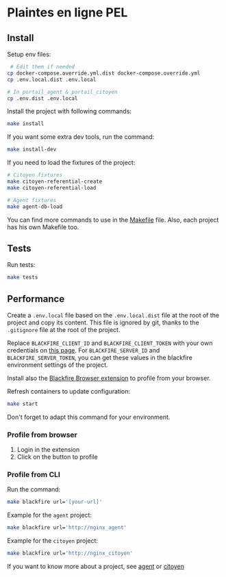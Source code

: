 # Plaintes en ligne PEL

## Install

Setup env files:

```bash
 # Edit them if needed
cp docker-compose.override.yml.dist docker-compose.override.yml
cp .env.local.dist .env.local

# In portail_agent & portail_citoyen
cp .env.dist .env.local
```

Install the project with following commands:

```bash
make install
```

If you want some extra dev tools, run the command:
```bash
make install-dev
```

If you need to load the fixtures of the project:
```bash
# Citoyen fixtures
make citoyen-referential-create
make citoyen-referential-load

# Agent fixtures
make agent-db-load
```

You can find more commands to use in the [Makefile](./Makefile) file.
Also, each project has his own Makefile too.


## Tests

Run tests:

```bash
make tests
```


## Performance

Create a `.env.local` file based on the `.env.local.dist` file at the root of the project and copy its content.
This file is ignored by git, thanks to the `.gitignore` file at the root of the project.

Replace `BLACKFIRE_CLIENT_ID` and `BLACKFIRE_CLIENT_TOKEN` with your own credentials on [this page](https://blackfire.io/my/settings/credentials).
For `BLACKFIRE_SERVER_ID` and `BLACKFIRE_SERVER_TOKEN`, you can get these values in the blackfire environment settings of the project.

Install also the [Blackfire Browser extension](https://blackfire.io/docs/integrations/browsers/index) to profile from your browser.

Refresh containers to update configuration:

```bash
make start
```

Don't forget to adapt this command for your environment.

### Profile from browser

1. Login in the extension
2. Click on the button to profile

### Profile from CLI

Run the command:

```bash
make blackfire url='[your-url]'
```

Example for the `agent` project:
```bash
make blackfire url='http://nginx_agent'
```

Example for the `citoyen` project:
```bash
make blackfire url='http://nginx_citoyen'
```

If you want to know more about a project, see [agent](./portail_agent/README.md) or [citoyen](./portail_citoyen/README.md)

